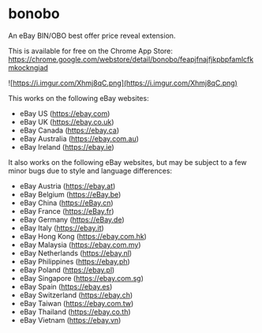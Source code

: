 # bonobo
An eBay BIN/OBO best offer price reveal extension.

This is available for free on the Chrome App Store: https://chrome.google.com/webstore/detail/bonobo/feapjfnajfjkpbpfamlcfkmkockngiad

![https://i.imgur.com/Xhmj8qC.png](https://i.imgur.com/Xhmj8qC.png)

This works on the following eBay websites:

- eBay US (https://ebay.com)
- eBay UK (https://ebay.co.uk)
- eBay Canada (https://ebay.ca)
- eBay Australia (https://ebay.com.au)
- eBay Ireland (https://ebay.ie)

It also works on the following eBay websites, but may be subject to a few minor bugs due to style and language differences:

- eBay Austria (https://ebay.at)
- eBay Belgium (https://eBay.be)
- eBay China (https://eBay.cn)
- eBay France (https://eBay.fr)
- eBay Germany (https://eBay.de)
- eBay Italy (https://ebay.it)
- eBay Hong Kong (https://ebay.com.hk)
- eBay Malaysia (https://ebay.com.my)
- eBay Netherlands (https://ebay.nl)
- eBay Philippines (https://ebay.ph)
- eBay Poland (https://ebay.pl)
- eBay Singapore (https://ebay.com.sg)
- eBay Spain (https://ebay.es)
- eBay Switzerland (https://ebay.ch)
- eBay Taiwan (https://ebay.com.tw)
- eBay Thailand (https://ebay.co.th)
- eBay Vietnam (https://ebay.vn)
